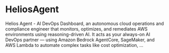 # HeliosAgent
Helios Agent - AI DevOps Dashboard, an autonomous cloud operations and compliance engineer that monitors, optimizes, and remediates AWS environments using reasoning-driven AI. It acts as your always-on AI DevOps partner — using Amazon Bedrock AgentCore, SageMaker, and AWS Lambda to automate complex tasks like cost optimization, ...
